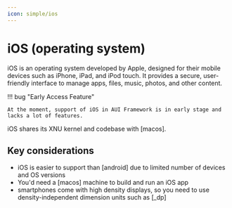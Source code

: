```yaml
---
icon: simple/ios
---
```


# iOS (operating system)

iOS is an operating system developed by Apple, designed for their mobile devices such as iPhone, iPad, and iPod touch.
It provides a secure, user-friendly interface to manage apps, files, music, photos, and other content.


!!! bug "Early Access Feature"

    At the moment, support of iOS in AUI Framework is in early stage and lacks a lot of features.

iOS shares its XNU kernel and codebase with [macos].

## Key considerations

- iOS is easier to support than [android] due to limited number of devices and OS versions
- You'd need a [macos] machine to build and run an iOS app
- smartphones come with high density displays, so you need to use density-independent dimension units such as [_dp]
